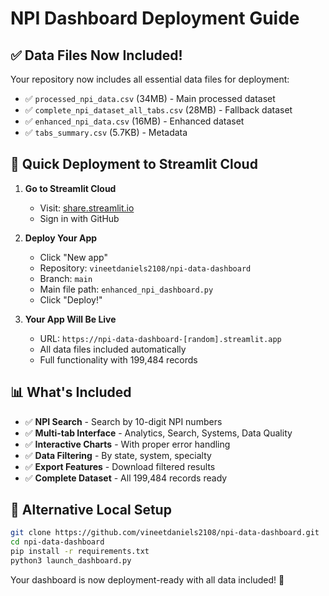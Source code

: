 # NPI Dashboard Deployment Guide

## ✅ **Data Files Now Included!**

Your repository now includes all essential data files for deployment:
- ✅ `processed_npi_data.csv` (34MB) - Main processed dataset
- ✅ `complete_npi_dataset_all_tabs.csv` (28MB) - Fallback dataset
- ✅ `enhanced_npi_data.csv` (16MB) - Enhanced dataset  
- ✅ `tabs_summary.csv` (5.7KB) - Metadata

## 🚀 **Quick Deployment to Streamlit Cloud**

1. **Go to Streamlit Cloud**
   - Visit: [share.streamlit.io](https://share.streamlit.io)
   - Sign in with GitHub

2. **Deploy Your App**
   - Click "New app"
   - Repository: `vineetdaniels2108/npi-data-dashboard`
   - Branch: `main`
   - Main file path: `enhanced_npi_dashboard.py`
   - Click "Deploy!"

3. **Your App Will Be Live**
   - URL: `https://npi-data-dashboard-[random].streamlit.app`
   - All data files included automatically
   - Full functionality with 199,484 records

## 📊 **What's Included**

- ✅ **NPI Search** - Search by 10-digit NPI numbers
- ✅ **Multi-tab Interface** - Analytics, Search, Systems, Data Quality
- ✅ **Interactive Charts** - With proper error handling
- ✅ **Data Filtering** - By state, system, specialty
- ✅ **Export Features** - Download filtered results
- ✅ **Complete Dataset** - All 199,484 records ready

## 🔧 **Alternative Local Setup**

```bash
git clone https://github.com/vineetdaniels2108/npi-data-dashboard.git
cd npi-data-dashboard
pip install -r requirements.txt
python3 launch_dashboard.py
```

Your dashboard is now deployment-ready with all data included! 🚀 
